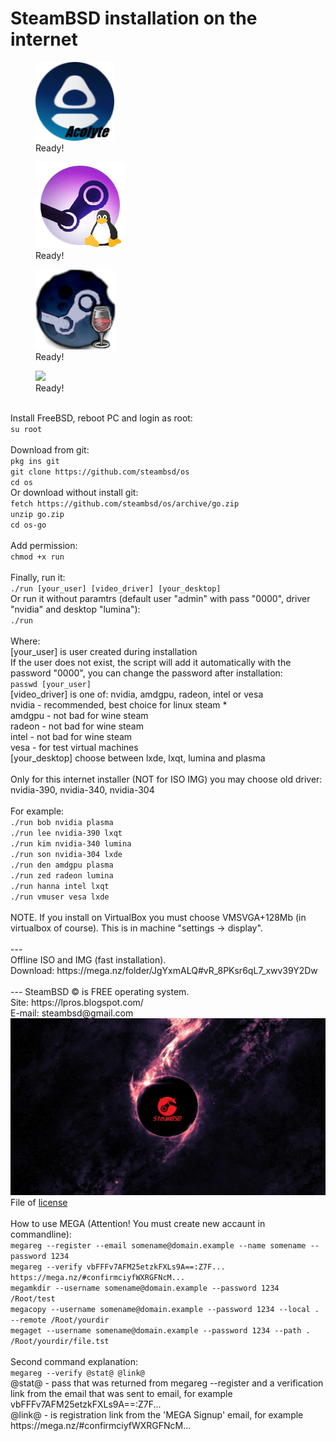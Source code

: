 <h1>SteamBSD installation on the internet </h1> 
<div class="thumb">
  <figure>
    <a href="https://pypi.org/project/steam-acolyte/"><img src="zico-acolyte.png"></a>
    <figcaption>Ready!</figcaption>
  </figure><!--
  --><figure>
    <a href="https://store.steampowered.com/linux/"><img src="zico-linux.png"></a>
    <figcaption>Ready!</figcaption>
  </figure><!--
  --><figure>
    <a href="https://www.winehq.org/"><img src="zico-wine.png"></a>
    <figcaption>Ready!</figcaption>
  </figure><!--
  --><figure>
    <a href="https://lpros.blogspot.com/p/in-operating-system-steambsd-i-have.html"><img src="https://1.bp.blogspot.com/-K5ZThGhPWNM/YFh8CuPZ49I/AAAAAAAAAkw/JmK2Mmv4pTUdoxHNzDv0Mx_ecZ-Wc0dQgCLcBGAsYHQ/s140/rssl.png"></a>
    <figcaption>Ready!</figcaption>
  </figure>
</div>
<br>Install FreeBSD, reboot PC and login as root:
<br><code>su root</code>
<br>
<br>Download from git:
<br><code>pkg ins git</code>
<br><code>git clone https://github.com/steambsd/os</code>
<br><code>cd os</code>
<br>Or download without install git:
<br><code>fetch https://github.com/steambsd/os/archive/go.zip</code>
<br><code>unzip go.zip</code>
<br><code>cd os-go</code>
<br>
<br>Add permission:
<br><code>chmod +x run</code>
<br> 
<br>Finally, run it:
<br><code>./run [your_user] [video_driver] [your_desktop]</code>
<br>Or run it without paramtrs (default user "admin" with pass "0000", driver "nvidia" and desktop "lumina"):
<br><code>./run</code>
<br>
<br>Where:
<br>[your_user] is user created during installation 
<br>If the user does not exist, the script will add it automatically with the password "0000", you can change the password after installation:
<br><code>passwd [your_user]</code>
<br>[video_driver] is one of: nvidia, amdgpu, radeon, intel or vesa
<br>nvidia - recommended, best choice for linux steam *
<br>amdgpu - not bad for wine steam
<br>radeon - not bad for wine steam
<br>intel - not bad for wine steam
<br>vesa - for test virtual machines
<br>[your_desktop] choose between lxde, lxqt, lumina and plasma
<br>
<br>Only for this internet installer (NOT for ISO IMG) you may choose old driver: nvidia-390, nvidia-340, nvidia-304
<br>
<br>For example:
<br><code>./run bob nvidia plasma </code>
<br><code>./run lee nvidia-390 lxqt </code>
<br><code>./run kim nvidia-340 lumina</code>
<br><code>./run son nvidia-304 lxde</code>
<br><code>./run den amdgpu plasma</code>
<br><code>./run zed radeon lumina</code>
<br><code>./run hanna intel lxqt</code>
<br><code>./run vmuser vesa lxde</code>
<br>
<br>NOTE. If you install on VirtualBox you must choose VMSVGA+128Mb (in virtualbox of course). This is in machine "settings -> display".
<br> 
<br>---
<br>Offline ISO and IMG (fast installation).
<br>Download: https://mega.nz/folder/JgYxmALQ#vR_8PKsr6qL7_xwv39Y2Dw
<br> 
<br>--- SteamBSD © is FREE operating system.
<br>Site: https://lpros.blogspot.com/
<br>E-mail: steambsd@gmail.com
<br><a href="https://lpros.blogspot.com/"><img src="wall.jpg"></a>
<br>File of <a href="https://github.com/steambsd/os/blob/go/LICENSE">license</a>
<br>
<br>How to use MEGA (Attention! You must create new accaunt in commandline):
<br><code>megareg --register --email somename@domain.example --name somename --password 1234</code>
<br><code>megareg --verify vbFFFv7AFM25etzkFXLs9A==:Z7F... https://mega.nz/#confirmciyfWXRGFNcM...</code>
<br><code>megamkdir --username somename@domain.example --password 1234 /Root/test</code>
<br><code>megacopy --username somename@domain.example --password 1234 --local . --remote /Root/yourdir</code>
<br><code>megaget --username somename@domain.example --password 1234 --path . /Root/yourdir/file.tst</code>
<br>
<br>Second command explanation:
<br><code>megareg --verify @stat@ @link@</code>
<br>@stat@ - pass that was returned from megareg --register and a verification link from the email that was sent to email, for example vbFFFv7AFM25etzkFXLs9A==:Z7F...
<br>@link@ - is registration link from the 'MEGA Signup' email, for example https://mega.nz/#confirmciyfWXRGFNcM...
